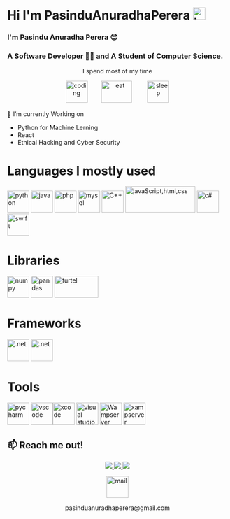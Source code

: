 # Hi I'm PasinduAnuradhaPerera <img src="https://user-images.githubusercontent.com/1303154/88677602-1635ba80-d120-11ea-84d8-d263ba5fc3c0.gif" width="28px" height="28px" alt="hi">
 
  ### I'm Pasindu Anuradha Perera 😎 
  ### A Software Developer 👨‍💻 and A Student of Computer Science.
  
 
   <p align = "center" dir ="auto">I spend most of my time</p>
 
  <p align = "center" dir ="auto"><img src="https://creazilla-store.fra1.digitaloceanspaces.com/emojis/50603/man-technologist-emoji-clipart-xl.png" alt="coding" style="width:50px; height:50px;">&nbsp;&nbsp;&nbsp;&nbsp;&nbsp;&nbsp;&nbsp;&nbsp;<img src="https://www.pngall.com/wp-content/uploads/2016/05/Burger-Free-Download-PNG.png" alt="eat" style="width:70px; height:50px;">&nbsp;&nbsp;&nbsp;&nbsp;&nbsp;&nbsp;&nbsp;&nbsp; <img src="https://cdn.shopify.com/s/files/1/1061/1924/products/Sleeping_Emoji_large.png?v=1571606036" alt="sleep" style="width:50px; height:50px;"></p>

 

  🌱 I’m currently Working on 
  - Python for Machine Lerning
  - React 
  - Ethical Hacking and Cyber Security


 
 
<!---
pasinduanuradhaperera/pasinduanuradhaperera is a ✨ special ✨ repository because its `README.md` (this file) appears on your GitHub profile.
You can click the Preview link to take a look at your changes.
--->
# Languages I mostly used 

<img src="https://cdn3.iconfinder.com/data/icons/logos-and-brands-adobe/512/267_Python-512.png" alt="python" style="width:50px; height:50px;">&nbsp;<img src="https://cdn-icons-png.flaticon.com/512/5968/5968282.png" alt="java" style="width:50px; height:50px;">&nbsp;<img src="https://cdn-icons-png.flaticon.com/512/5968/5968332.png" alt="php" style="width:50px; height:50px;">&nbsp;<img src="https://www.freepnglogos.com/uploads/logo-mysql-png/logo-mysql-mysql-logo-png-images-are-download-crazypng-21.png" alt="mysql" style="width:50px; height:50px;">  <img src="https://cdn-icons-png.flaticon.com/512/6132/6132222.png" alt="C++" style="width:50px; height:50px;"> <img src="https://user-images.githubusercontent.com/30186107/29488525-f55a69d0-84da-11e7-8a39-5476f663b5eb.png" alt="javaScript,html,css" style="width:160px; height:60px;">&nbsp;<img src="https://static-00.iconduck.com/assets.00/c-sharp-c-icon-456x512-9sej0lrz.png" alt="c#" style="width:50px; height:50px;"> <img src="https://cdn-icons-png.flaticon.com/512/5968/5968371.png" alt="swift" style="width:50px; height:50px;">
# Libraries
  <img src ="https://user-images.githubusercontent.com/67586773/105040771-43887300-5a88-11eb-9f01-bee100b9ef22.png" alt = "numpy" style = "width: 50px; height:50px;">&nbsp;<img src ="https://seeklogo.com/images/P/pandas-logo-776F6D45BB-seeklogo.com.png" alt = "pandas" style = "width: 50px; height:50px;">&nbsp;<img src ="https://techgator.in/wp-content/uploads/2021/07/python-turtle.jpeg" alt = "turtel" style = "width: 100px; height:50px;">
# Frameworks
  <img src ="https://banner2.cleanpng.com/20180812/bwp/kisspng-net-framework-microsoft-windows-7-die-technisch-microsoft-dot-www-galleryhip-com-the-hippest-pic-5b6fde4d79b365.2509378615340580614985.jpg" alt = ".net" style = "width: 50px; height:50px;">&nbsp;<img src ="https://toppng.com/uploads/preview/bootstrap-featured-image-bootstrap-3-logo-11563293130teouf93qpu.png" alt = ".net" style = "width: 50px; height:50px;">
 # Tools
  <img src ="https://upload.wikimedia.org/wikipedia/commons/thumb/1/1d/PyCharm_Icon.svg/1024px-PyCharm_Icon.svg.png" alt = "pycharm" style = "width: 50px; height:50px;">&nbsp;<img src ="https://cdn.icon-icons.com/icons2/2107/PNG/512/file_type_vscode_icon_130084.png" alt = "vscode" style = "width: 50px; height:50px;"><img src ="https://developer.apple.com/design/human-interface-guidelines/foundations/app-icons/images/app-icon-realistic-materials_2x.png" alt = "xcode" style = "width: 50px; height:50px;">&nbsp;<img src ="https://cdn-icons-png.flaticon.com/512/906/906324.png" alt = "visual studio" style = "width: 50px; height:50px;">&nbsp;<img src ="https://upload.wikimedia.org/wikipedia/commons/thumb/f/f4/WampServer-logo.svg/2048px-WampServer-logo.svg.png" alt = "Wampserver" style = "width: 50px; height:50px;">&nbsp;<img src ="https://cdn2.iconfinder.com/data/icons/pack1-baco-flurry-icons-style/512/XAMPP.png" alt = "xampserver" style = "width: 50px; height:50px;">&nbsp;

 ## 📫 Reach me out!
 <p align = "center" dir ="auto"><a href="https://www.instagram.com/pasinduanuradhaperera/" rel="nofollow">
    <img src="https://camo.githubusercontent.com/5c3f3164b340475c38f1ec3d8c6d0c6e8656fbccac25d06cfb86477079b88638/68747470733a2f2f696d672e736869656c64732e696f2f62616467652f696e7374616772616d2d2532334534343035462e7376673f267374796c653d666f722d7468652d6261646765266c6f676f3d696e7374616772616d266c6f676f436f6c6f723d7768697465" data-canonical-src="https://img.shields.io/badge/instagram-%23E4405F.svg?&amp;style=for-the-badge&amp;logo=instagram&amp;logoColor=white" style="max-width: 100%;">        
  </a><a href="https://www.linkedin.com/in/pasindu-perera-6a2bb0252/" rel="nofollow">
    <img src="https://camo.githubusercontent.com/a493f6833f99fb3c85788d6d9305e6b7a42b838e5ee5d138fd9a8214a7e77472/68747470733a2f2f696d672e736869656c64732e696f2f62616467652f6c696e6b6564696e2d2532333030373742352e7376673f267374796c653d666f722d7468652d6261646765266c6f676f3d6c696e6b6564696e266c6f676f436f6c6f723d7768697465" data-canonical-src="https://img.shields.io/badge/linkedin-%230077B5.svg?&amp;style=for-the-badge&amp;logo=linkedin&amp;logoColor=white" style="max-width: 100%;">
  </a></a><a href="https://twitter.com/pasindu10748863" rel="nofollow">
    <img src="https://img.shields.io/twitter/follow/pasindu10748863?color=%231DA1F2&label=TWITTER&logo=Twitter&logoColor=%231DA1F2&style=for-the-badge" style="max-width: 100%;"></p>
 
  <p align = "center" dir ="auto"><img src="https://i0.wp.com/pinkeyegraphics.co.uk/wp-content/uploads/icon-google-gmail-new-329x329-1.png?fit=329%2C329&ssl=1" alt="mail" style="width:50px; height:50px;"> </p> <p align = "center" dir ="auto"> <a> pasinduanuradhaperera@gmail.com </a> </p>
